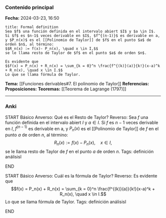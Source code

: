 ### Contenido principal

**Fecha:** 2024-03-23, 16:50

```ad-formal
title: Formal definition
Sea $f$ una función definida en el intervalo abiert $I$ y $a \in I$. Si $f$ es $n-1$ veces derivable en $I$, $f^{(n-1)}$ es derivable en a, y $P_n(x)$ es el [[Polinomio de Taylor]] de $f$ en el punto $a$ de orden $n$, al término:
$$R_n(x) := f(x)- P_n(x), \quad x \in I,$$
se le llama resto de Taylor de $f$ en el punto $a$ de orden $n$.
```

```ad-note
Es evidente que
$$f(x) = P_n(x) + R_n(x) = \sum_{k = 0}^n \frac{f^{(k)}(a)}{k!}(x-a)^k + R_n(x), \quad x \in I.$$
Lo que se llama fórmula de Taylor.
```


**Tema:** [[Funciones derivables#7. El polinomio de Taylor]]
**Referencias:**
**Proposiciones:**
**Teoremas:** [[Teorema de Lagrange (1797)]]

---
### Anki

START
Básico
Anverso: Qué es el Resto de Taylor?
Reverso: Sea $f$ una función definida en el intervalo abiert $I$ y $a \in I$. Si $f$ es $n-1$ veces derivable en $I$, $f^{(n-1)}$ es derivable en a, y $P_n(x)$ es el [[Polinomio de Taylor]] de $f$ en el punto $a$ de orden $n$, al término:
$$R_n(x) := f(x)- P_n(x), \quad x \in I,$$
se le llama resto de Taylor de $f$ en el punto $a$ de orden $n$.
Tags: definición análisisI
<!--ID: 1713093069969-->
END

START
Básico
Anverso: Cuál es la fórmula de Taylor?
Reverso: Es evidente que
$$f(x) = P_n(x) + R_n(x) = \sum_{k = 0}^n \frac{f^{(k)}(a)}{k!}(x-a)^k + R_n(x), \quad x \in I.$$
Lo que se llama fórmula de Taylor.
Tags: definición análisisI
<!--ID: 1713093069974-->
END